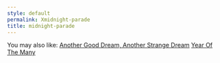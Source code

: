 ```yaml
---
style: default
permalink: Xmidnight-parade
title: midnight-parade
---
```

You may also like:
[Another Good Dream, Another Strange Dream](http://scp-wiki.net/another-good-dream-another-strange-dream)
[Year Of The Many](http://scp-wiki.net/year-of-the-many)